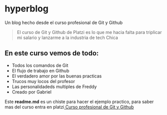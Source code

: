 # hyperblog
Un blog hecho desde el curso profesional de Git y Github
>El curso de Git y Github de Platzi es lo que me hacia falta para triplicar mi salario y lanzarme a la industria de tech
> Chica

## En este curso vemos de todo:
- Todos los comandos de Git
- El flujo de trabajo en Github 
- El verdadero amor por las buenas practicas
- Trucos muy locos del profesor
- Las personalidadeds multiples de Freddy
- Creado por Gabriel

Este **readme.md** es un chiste para hacer el ejemplo practico,  para saber mas del curso entra en platzi[ Curso profesional de Git y Github][123]

[123]: https://platzi.com/cursos/git-github/ "a ver el curso"
